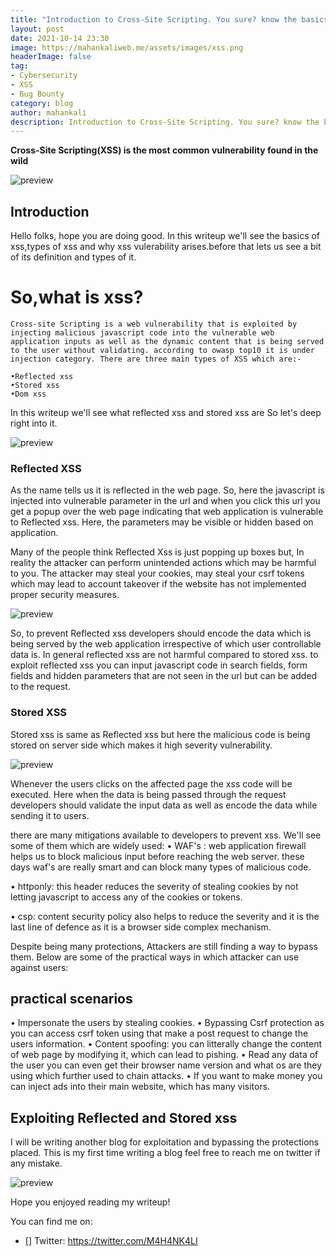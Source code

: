 ```yaml
---
title: "Introduction to Cross-Site Scripting. You sure? know the basics of XSS"
layout: post
date: 2021-10-14 23:30
image: https://mahankaliweb.me/assets/images/xss.png
headerImage: false
tag:
- Cybersecurity
- XSS
- Bug Bounty
category: blog
author: mahankali
description: Introduction to Cross-Site Scripting. You sure? know the basics of XSS
---
```



**Cross-Site Scripting(XSS) is the most common vulnerability found in the wild**

![preview](/assets/images/xss.png)

## Introduction

Hello folks, hope you are doing good. In this writeup we'll see the basics of xss,types of xss and why xss vulerability arises.before that lets us see a bit of its definition and types of it.

# So,what is xss?

    Cross-site Scripting is a web vulnerability that is exploited by injecting malicious javascript code into the vulnerable web application inputs as well as the dynamic content that is being served to the user without validating. according to owasp top10 it is under injection category. There are three main types of XSS which are:-

    •Reflected xss
    •Stored xss
    •Dom xss

In this writeup we'll see what reflected xss and stored xss are So let's deep right into it.

![preview](/assets/images/gettothepoint.jpg)

### Reflected XSS

As the name tells us it is reflected in the web page. So, here the javascript is injected into vulnerable parameter in the url and when you click this url you get a popup over the web page indicating that web application is vulnerable to Reflected xss. Here, the parameters may be visible or hidden based on application.

Many of the people think Reflected Xss is just popping up boxes but, In reality the attacker can perform unintended actions which may be harmful to you. The attacker may steal your cookies, may steal your csrf tokens which may lead to account takeover if the website has not implemented proper security measures.

![preview](/assets/images/hacked.png)

So, to prevent Reflected xss developers should encode the data which is being served by the web application irrespective of which user controllable data is. In general reflected xss are not harmful compared to stored xss. to exploit reflected xss you can input javascript code in search fields, form fields and hidden parameters that are not seen in the url but can be added to the request.

### Stored XSS 

Stored xss is same as Reflected xss but here the malicious code is being stored on server side which makes it high severity vulnerability.

![preview](/assets/images/highimpact.png)

Whenever the users clicks on the affected page the xss code will be executed. Here when the data is being passed through the request developers should validate the input data as well as encode the data while sending it to users.

there are many mitigations available to developers to prevent xss. We'll see some of them which are widely used:
• WAF's : web application firewall helps us to block malicious input before reaching the web server. these days waf's are really smart and can block many types of malicious code.

• httponly: this header reduces the severity of stealing cookies by not letting javascript to access any of the cookies or tokens.

• csp: content security policy also helps to reduce the severity and it is the last line of defence as it is a browser side complex mechanism.

Despite being many protections, Attackers are still finding a way to bypass them. Below are some of the practical ways in which attacker can use against users:

## practical scenarios

• Impersonate the users by stealing cookies.
• Bypassing Csrf protection as you can access csrf token using that make a post request to change the users information.
• Content spoofing: you can litterally change the content of web page by modifying it, which can lead to pishing.
• Read any data of the user you can even get their browser name version and what os are they using which further used to chain attacks.
• If you want to make money you can inject ads into their main website, which has many visitors. 


## Exploiting Reflected and Stored xss

I will be writing another blog for exploitation and bypassing the protections placed. This is my first time writing a blog feel free to reach me on twitter if any mistake.

![preview](/assets/images/end.png)

Hope you enjoyed reading my writeup!

You can find me on:
- [] Twitter: <https://twitter.com/M4H4NK4LI>

